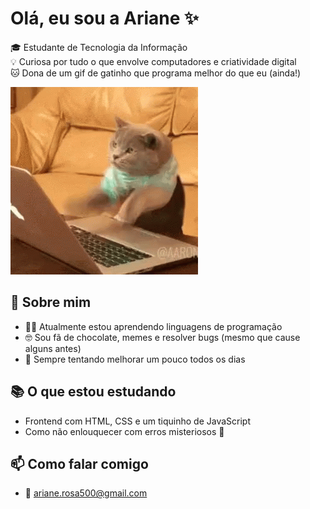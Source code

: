 # Olá, eu sou a Ariane ✨

🎓 Estudante de Tecnologia da Informação  
💡 Curiosa por tudo o que envolve computadores e criatividade digital  
🐱 Dona de um gif de gatinho que programa melhor do que eu (ainda!)

![alt text](/imagem/84e36470c3e534a5e71c208cd872d177.gif)

## 🚀 Sobre mim

- 👨‍💻 Atualmente estou aprendendo linguagens de programação
- 🤓 Sou fã de chocolate, memes e resolver bugs (mesmo que cause alguns antes)  
- 🧠 Sempre tentando melhorar um pouco todos os dias

## 📚 O que estou estudando

- Frontend com HTML, CSS e um tiquinho de JavaScript  
- Como não enlouquecer com erros misteriosos 👻

## 📫 Como falar comigo

- 📧 ariane.rosa500@gmail.com
